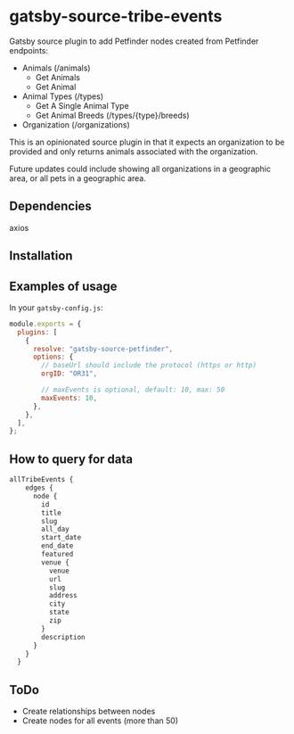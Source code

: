 # gatsby-source-tribe-events

Gatsby source plugin to add Petfinder nodes created from Petfinder endpoints:

- Animals (/animals)
  - Get Animals
  - Get Animal
- Animal Types (/types)
  - Get A Single Animal Type
  - Get Animal Breeds (/types/{type}/breeds)
- Organization (/organizations)

This is an opinionated source plugin in that it expects an organization to be provided and only returns animals associated with the organization.

Future updates could include showing all organizations in a geographic area, or all pets in a geographic area.

## Dependencies

axios

## Installation

## Examples of usage

In your `gatsby-config.js`:

```js
module.exports = {
  plugins: [
    {
      resolve: "gatsby-source-petfinder",
      options: {
        // baseUrl should include the protocol (https or http)
        orgID: "OR31",

        // maxEvents is optional, default: 10, max: 50
        maxEvents: 10,
      },
    },
  ],
};
```

## How to query for data

```graphql
allTribeEvents {
    edges {
      node {
        id
        title
        slug
        all_day
        start_date
        end_date
        featured
        venue {
          venue
          url
          slug
          address
          city
          state
          zip
        }
        description
      }
    }
  }
```

## ToDo

- Create relationships between nodes
- Create nodes for all events (more than 50)
